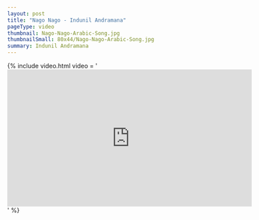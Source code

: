 ```yaml
---
layout: post
title: "Nago Nago - Indunil Andramana"
pageType: video
thumbnail: Nago-Nago-Arabic-Song.jpg
thumbnailSmall: 80x44/Nago-Nago-Arabic-Song.jpg
summary: Indunil Andramana
---
```


{% include video.html video = '<iframe width="560" height="315" src="https://www.youtube.com/embed/NOqIMIxJ6b0" frameborder="0" allowfullscreen></iframe>' %} 
